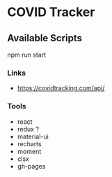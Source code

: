 # COVID Tracker

## Available Scripts

npm run start

### Links

- <https://covidtracking.com/api/>

### Tools

- react
- redux ?
- material-ui
- recharts
- moment
- clsx
- gh-pages
